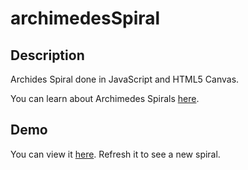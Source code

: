 archimedesSpiral
================

Description
-----------

Archides Spiral done in JavaScript and HTML5 Canvas. 

You can learn about Archimedes Spirals [here](http://en.wikipedia.org/wiki/Archimedean_spiral).

Demo
-----------------

You can view it [here](http://yvescourtois.com/archimedesSpiral/).
Refresh it to see a new spiral. 